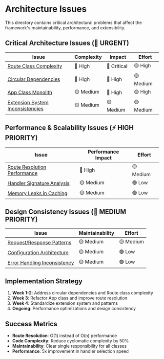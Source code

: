 # Architecture Issues

This directory contains critical architectural problems that affect the framework's maintainability, performance, and extensibility.

## Critical Architecture Issues (🔴 URGENT)

| Issue | Complexity | Impact | Effort |
|-------|------------|--------|--------|
| [Route Class Complexity](./01-route-class-complexity.md) | 🔴 High | 🔴 Critical | 🟡 High |
| [Circular Dependencies](./02-circular-dependencies.md) | 🔴 High | 🔴 High | 🟡 Medium |
| [App Class Monolith](./03-app-class-monolith.md) | 🟡 Medium | 🔴 High | 🟡 High |
| [Extension System Inconsistencies](./04-extension-system-inconsistencies.md) | 🟡 Medium | 🟡 Medium | 🟡 Medium |

## Performance & Scalability Issues (⚡ HIGH PRIORITY)

| Issue | Performance Impact | Effort |
|-------|-------------------|--------|
| [Route Resolution Performance](./05-route-resolution-performance.md) | 🔴 High | 🟡 Medium |
| [Handler Signature Analysis](./06-handler-signature-analysis.md) | 🟡 Medium | 🟢 Low |
| [Memory Leaks in Caching](./07-memory-leaks-caching.md) | 🟡 Medium | 🟢 Low |

## Design Consistency Issues (📐 MEDIUM PRIORITY)

| Issue | Maintainability | Effort |
|-------|----------------|--------|
| [Request/Response Patterns](./08-request-response-patterns.md) | 🟡 Medium | 🟡 Medium |
| [Configuration Architecture](./09-configuration-architecture.md) | 🟡 Medium | 🟢 Low |
| [Error Handling Inconsistency](./10-error-handling-inconsistency.md) | 🟡 Medium | 🟢 Low |

## Implementation Strategy

1. **Week 1-2**: Address circular dependencies and Route class complexity
2. **Week 3**: Refactor App class and improve route resolution
3. **Week 4**: Standardize extension system and patterns
4. **Ongoing**: Performance optimizations and design consistency

## Success Metrics

- **Route Resolution**: O(1) instead of O(n) performance
- **Code Complexity**: Reduce cyclomatic complexity by 50%
- **Maintainability**: Clear single responsibility for all classes
- **Performance**: 5x improvement in handler selection speed